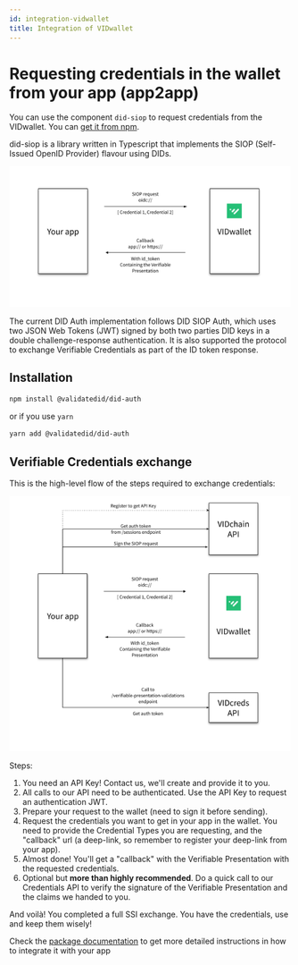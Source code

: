 ```yaml
---
id: integration-vidwallet
title: Integration of VIDwallet
---
```


# Requesting credentials in the wallet from your app (app2app)

You can use the component `did-siop` to request credentials from the VIDwallet. You can [get it from npm](https://www.npmjs.com/package/@validatedid/did-auth).

did-siop is a library written in Typescript that implements the SIOP (Self-Issued OpenID Provider) flavour using DIDs.

![siop](../_media/siop.png)

The current DID Auth implementation follows DID SIOP Auth, which uses two JSON Web Tokens (JWT) signed by both two parties DID keys in a double challenge-response authentication. It is also supported the protocol to exchange Verifiable Credentials as part of the ID token response.

## Installation

```bash
npm install @validatedid/did-auth
```

or if you use `yarn`

```bash
yarn add @validatedid/did-auth
```

## Verifiable Credentials exchange

This is the high-level flow of the steps required to exchange credentials:

![siop-vc-exchange](../_media/siop-vc-exchange.png)

Steps:

1. You need an API Key! Contact us, we'll create and provide it to you.
2. All calls to our API need to be authenticated. Use the API Key to request an authentication JWT.
3. Prepare your request to the wallet (need to sign it before sending).
4. Request the credentials you want to get in your app in the wallet. You need to provide the Credential Types you are requesting, and the "callback" url (a deep-link, so remember to register your deep-link from your app).
5. Almost done! You'll get a "callback" with the Verifiable Presentation with the requested credentials.
6. Optional but **more than highly recommended**. Do a quick call to our Credentials API to verify the signature of the Verifiable Presentation and the claims we handed to you.

And voilà! You completed a full SSI exchange. You have the credentials, use and keep them wisely!

Check the [package documentation](https://www.npmjs.com/package/@validatedid/did-auth) to get more detailed instructions in how to integrate it with your app
